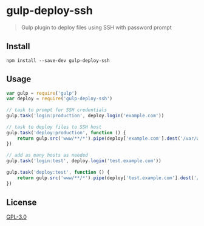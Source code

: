 # gulp-deploy-ssh

> Gulp plugin to deploy files using SSH with password prompt

## Install

`npm install --save-dev gulp-deploy-ssh`

## Usage
 
```js
var gulp = require('gulp')
var deploy = require('gulp-deploy-ssh')
 
// task to prompt for SSH credentials
gulp.task('login:production', deploy.login('example.com'))
 
// task to deploy files to SSH host
gulp.task('deploy:production', function () {
    return gulp.src('www/**/*').pipe(deploy['example.com'].dest('/var/www'))
})
 
// add as many hosts as needed
gulp.task('login:test', deploy.login('test.example.com'))
 
gulp.task('deploy:test', function () {
    return gulp.src('www/**/*').pipe(deploy['test.example.com'].dest('/var/www'))
})
```

## License

[GPL-3.0]('https://github.com/brechtpm/gulp-deploy-ssh/LICENSE')
